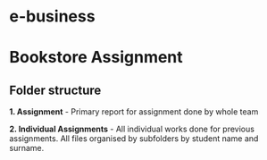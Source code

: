 # e-business

# Bookstore Assignment

## Folder structure
**1. Assignment** - Primary report for assignment done by whole team

**2. Individual Assignments** - All individual works done for previous assignments. All files organised by subfolders by student name and surname.

